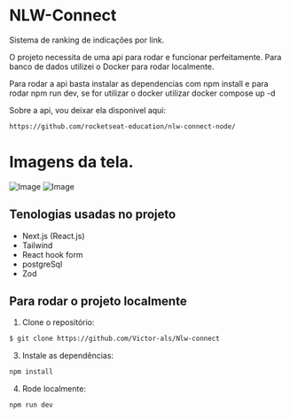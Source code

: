 # NLW-Connect

Sistema de ranking de indicações por link.

O projeto necessita de uma api para rodar e funcionar perfeitamente. Para banco de dados utilizei o Docker para rodar localmente. 

Para rodar a api basta instalar as dependencias com npm install e para rodar npm run dev, se for utilizar o docker utilizar docker compose up -d

Sobre a api, vou deixar ela disponivel aqui: 

```sh
https://github.com/rocketseat-education/nlw-connect-node/
```

# Imagens da tela.
![Image](https://github.com/user-attachments/assets/cf8367a6-9fb2-40f4-937a-742e2ca921a2)
![Image](https://github.com/user-attachments/assets/0b2e8d62-1b5c-44a3-83cb-5163a6a33e7b)


## Tenologias usadas no projeto

- Next.js (React.js)
- Tailwind
- React hook form
- postgreSql
- Zod


## Para rodar o projeto localmente

1. Clone o repositório:

```sh
$ git clone https://github.com/Victor-als/Nlw-connect
```

3. Instale as dependências:

```sh
npm install
```

4. Rode localmente:

```sh
npm run dev
```
